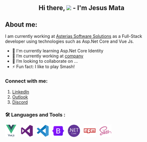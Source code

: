 <h2 align="center"> 
Hi there, <img src="https://media.giphy.com/media/hvRJCLFzcasrR4ia7z/giphy.gif" width="25px"> - I'm Jesus Mata</h2>

## About me: 
I am currently working at [Asterias Software Solutions][company] as a Full-Stack developer using technologies such as Asp.Net Core and Vue Js. 

- 🔭 I'm currently learning Asp.Net Core Identity 
- 🌱 I’m currently working at [company]
- 👯 I’m looking to collaborate on ...
- ⚡ Fun fact: I like to play Smash!


### Connect with me:

1. [Linkedln][linkedln]
2. [Outlook][outlook]
3. [Discord][discord]

### :hammer_and_wrench: Languages and Tools :

<div>
<img src="https://github.com/devicons/devicon/blob/master/icons/vuejs/vuejs-original-wordmark.svg"
title="Vuejs" alt="Vuejs" width="40" height="40" /> &nbsp;
<img src="https://github.com/devicons/devicon/blob/master/icons/visualstudio/visualstudio-plain.svg" title="VS" alt="VS" width="40" height="40" /> &nbsp;
<img src="https://github.com/devicons/devicon/blob/master/icons/vscode/vscode-original.svg" title="VSCode" alt="VSCode" width="40" height="40" /> &nbsp;
<img src="https://github.com/devicons/devicon/blob/master/icons/bootstrap/bootstrap-original.svg" title="Bootsrap" alt="Bootsrap" width="40" height="40" /> &nbsp;
<img src="https://github.com/devicons/devicon/blob/master/icons/dotnetcore/dotnetcore-original.svg" title="DotNetCore" alt="DotNetCore" width="40" height="40" /> &nbsp;
<img src="https://github.com/devicons/devicon/blob/master/icons/npm/npm-original-wordmark.svg" title="Nodejs" alt="Nodejs" width="40" height="40" /> &nbsp;
<img src="https://github.com/devicons/devicon/blob/master/icons/sass/sass-original.svg" title="Sass" alt="Sass" width="40" height="40" /> &nbsp;

<!-- <img src="" title="" alt="" width="40" height="40" /> &nbsp; -->

</div>

[company]: https://github.com/Asterias-Software-Solutrions
[linkedln]: https://www.linkedin.com/in/jes%C3%BAs-%C3%A1vila-87b485170/
[outlook]: mailto:alejandroavila98@hotmail.com
[discord]: MataLaMaquina69#2903